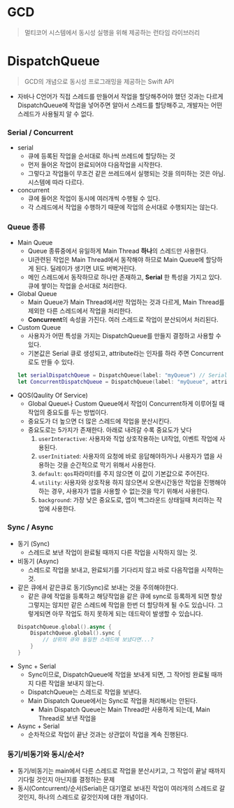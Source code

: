 # GCD
> 멀티코어 시스템에서 동시성 실행을 위해 제공하는 런타임 라이브러리

# DispatchQueue
> GCD의 개념으로 동시성 프로그래밍을 제공하는 Swift API

- 자바나 C언어가 직접 스레드를 만들어서 작업을 할당해주어야 했던 것과는 다르게 DispatchQueue에 작업을 넣어주면 알아서 스레드를 할당해주고, 개발자는 어떤 스레드가 사용될지 알 수 없다.

### Serial / Concurrent
- serial
    - 큐에 등록된 작업을 순서대로 하나씩 쓰레드에 할당하는 것
    - 먼저 들어온 작업이 완료되어야 다음작업을 시작한다.
    - 그렇다고 작업들이 무조건 같은 쓰레드에서 실행되는 것을 의미하는 것은 아님. 시스템에 따라 다르다.
- concurrent
    - 큐에 들어온 작업이 동시에 여러개씩 수행될 수 있다.
    - 각 스레드에서 작업을 수행하기 때문에 작업의 순서대로 수행되지는 않는다.

### Queue 종류

- Main Queue
    - Queue 종류중에서 유일하게 Main Thread **하나**의 스레드만 사용한다.
    - UI관련된 작업은 Main Thread에서 동작해야 하므로 Main Queue에 할당하게 된다. 딜레이가 생기면 UI도 버벅거린다.
    - 메인 스레드에서 동작하므로 하나만 존재하고, **Serial** 한 특성을 가지고 있다. 큐에 쌓이는 작업을 순서대로 처리한다.
- Global Queue
    - Main Queue가 Main Thread에서만 작업하는 것과 다르게, Main Thread를 제외한 다른 스레드에서 작업을 처리한다.
    - **Concurrent**의 속성을 가진다. 여러 스레드로 작업이 분산되어서 처리된다.
- Custom Queue
    - 사용자가 어떤 특성을 가지는 DispatchQueue를 만들지 결정하고 사용할 수 있다.
    - 기본값은 Serial 큐로 생성되고, attribute라는 인자를 하라 주면 Concurrent로도 만들 수 있다.
    ```swift
    let serialDispatchQueue = DispatchQueue(label: "myQueue") // Serial Queue
    let ConcurrentDispatchQueue = DispatchQueue(label: "myQueue", attribute: .concurrent) // Concurrent Queue
    ```
- QOS(Qaulity Of Service)
    - Global Queue나 Custom Queue에서 작업이 Concurrent하게 이루어질 때 작업의 중요도를 두는 방법이다.
    - 중요도가 더 높으면 더 많은 스레드에 작업을 분산시킨다.
    - 중요도로는 5가지가 존재한다. 아래로 내려갈 수록 중요도가 낮다
        1. `userInteractive`: 사용자와 직업 상호작용하는 UI작업, 이벤트 작업에 사용된다.
        2. `userInitiated`: 사용자의 요청에 바로 응답해야하거나 사용자가 앱을 사용하는 것을 순간적으로 막기 위해서 사용한다.
        3. `default`: `qos`파라미터를 주지 않으면 이 값이 기본값으로 주어진다.
        4. `utility`: 사용자와 상호작용 하지 않으면서 오랜시간동안 작업을 진행해야하는 경우, 사용자가 앱을 사용할 수 없는것을 막기 위해서 사용한다. 
        5. `background`: 가장 낮은 중요도로, 앱이 백그라운드 상태일때 처리하는 작업에 사용한다.

### Sync / Async
- 동기 (Sync)
    - 스레드로 보낸 작업이 완료될 때까지 다른 작업을 시작하지 않는 것.
- 비동기 (Async)
    - 스레드로 작업을 보내고, 완료되기를 기다리지 않고 바로 다음작업을 시작하는 것.
- 같은 큐에서 같은큐로 동기(Sync)로 보내는 것을 주의해야한다.
    - 같은 큐에 작업을 등록하고 해당작업을 같은 큐에 sync로 등록하게 되면 항상 그렇지는 않지만 같은 스레드에 작업을
    한번 더 할당하게 될 수도 있습니다. 그렇게되면 아무 작업도 하지 못하게 되는 데드락이 발생할 수 있습니다.
    ```swift
    DispatchQueue.global().async {
        DispatchQueue.global().sync {
            // 상위의 큐와 동일한 스레드에 보냈다면...?
        }
    }
    ```
- Sync + Serial
    - Sync이므로, DispatchQueue에 작업을 보내게 되면, 그 작어빙 완료될 때까지 다른 작업을 보내지 않는다.
    - DispatchQueue는 스레드로 작업을 보낸다.
    - Main Dispatch Queue에서는 Sync로 작업을 처리해서는 안된다.
        - Main Dispatch Queue는 Main Thread만 사용하게 되는데, Main Thread로 보낸 작업을 
- Async + Serial
    - 순차적으로 작업이 끝난 것과는 상관없이 작업을 계속 진행된다.
    
### 동기/비동기와 동시/순서?
- 동기/비동기는 main에서 다른 스레드로 작업을 분산시키고, 그 작업이 끝날 때까지 기다릴 것인지 아닌지를 결정하는 문제
- 동시(Contcurrent)/순서(Serial)은 대기열로 보내진 작업이 여러개의 스레드로 갈 것인지, 하나의 스레드로 갈것인지에
    대한 개념이다.